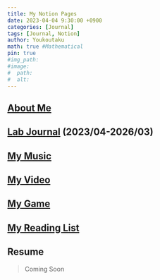 ```yaml
---
title: My Notion Pages
date: 2023-04-04 9:30:00 +0900
categories: [Journal]
tags: [Journal, Notion]
author: Youkoutaku
math: true #Mathematical
pin: true
#img_path:
#image:
#  path: 
#  alt: 
---
```


## [About Me](https://youkoutaku.notion.site/About-Me-10a56db406d480eca968df884a38eefe?pvs=4)

## [Lab Journal](https://youkoutaku.notion.site/Lab-Journal-cde43795142d448ab96cb0233225cf6b?pvs=4) (2023/04-2026/03)

## [My Music](https://youkoutaku.notion.site/My-Music-d21e63fdf152499283410c2d78ccd674?pvs=4)

## [My Video](https://youkoutaku.notion.site/Video-7bd889568add4d6fb952fe4973c715da?pvs=4)

## [My Game](https://youkoutaku.notion.site/My-Game-85453a6f8846423e9964d52239f7064d?pvs=4)

## [My Reading List](https://youkoutaku.notion.site/63d1a861bff042c2b13755afa46a2ed0?v=556ff62d749c4dc2a8d8dda378053c5f&pvs=4)

## Resume
> Coming Soon